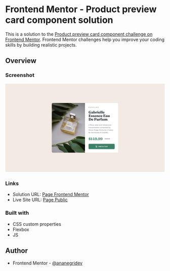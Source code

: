 # Frontend Mentor - Product preview card component solution

This is a solution to the [Product preview card component challenge on Frontend Mentor](https://www.frontendmentor.io/challenges/product-preview-card-component-GO7UmttRfa). Frontend Mentor challenges help you improve your coding skills by building realistic projects. 

## Overview

### Screenshot

![](https://github.com/ananegridev/frontendmentor-product-preview-card-component/blob/main/img/desktop-design.jpg)

### Links

- Solution URL: [Page Frontend Mentor]([https://your-solution-url.com](https://www.frontendmentor.io/solutions/solution-qr-code-component-56rFw_Ucqd))
- Live Site URL: [Page Public](https://frontendmentor-qr-code-component-wine.vercel.app/)

### Built with

- CSS custom properties
- Flexbox
- JS

## Author

- Frontend Mentor - [@ananegridev](https://www.frontendmentor.io/profile/ananegridev)

